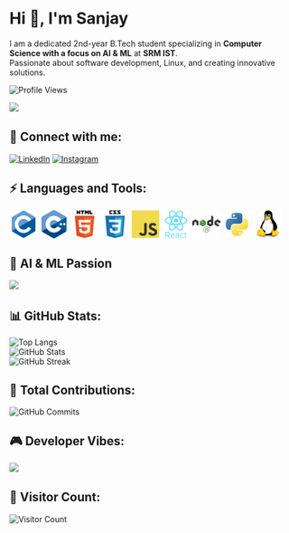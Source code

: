 # Hi 👋, I'm Sanjay

I am a dedicated 2nd-year B.Tech student specializing in **Computer Science with a focus on AI & ML** at **SRM IST**.  
Passionate about software development, Linux, and creating innovative solutions.

![Profile Views](https://komarev.com/ghpvc/?username=sanjay1712ksk&label=Profile%20Views&color=0e75b6&style=flat)

<img src="https://media.giphy.com/media/hvRJCLFzcasrR4ia7z/giphy.gif" width="30px"/>

## 🔗 Connect with me:
[![LinkedIn](https://img.shields.io/badge/LinkedIn-blue?style=for-the-badge&logo=linkedin)](https://www.linkedin.com/in/sanjaykumarksk/)
[![Instagram](https://img.shields.io/badge/Instagram-red?style=for-the-badge&logo=instagram)](https://www.instagram.com/ordinarymanofearth1218/)

## ⚡ Languages and Tools:
<p align="left">
  <img src="https://raw.githubusercontent.com/devicons/devicon/master/icons/c/c-original.svg" alt="C" width="50" height="50"/> 
  <img src="https://raw.githubusercontent.com/devicons/devicon/master/icons/cplusplus/cplusplus-original.svg" alt="C++" width="50" height="50"/> 
  <img src="https://raw.githubusercontent.com/devicons/devicon/master/icons/html5/html5-original-wordmark.svg" alt="HTML5" width="50" height="50"/> 
  <img src="https://raw.githubusercontent.com/devicons/devicon/master/icons/css3/css3-original-wordmark.svg" alt="CSS3" width="50" height="50"/> 
  <img src="https://raw.githubusercontent.com/devicons/devicon/master/icons/javascript/javascript-original.svg" alt="JavaScript" width="50" height="50"/> 
  <img src="https://raw.githubusercontent.com/devicons/devicon/master/icons/react/react-original-wordmark.svg" alt="React" width="50" height="50"/> 
  <img src="https://raw.githubusercontent.com/devicons/devicon/master/icons/nodejs/nodejs-original-wordmark.svg" alt="Node.js" width="50" height="50"/> 
  <img src="https://raw.githubusercontent.com/devicons/devicon/master/icons/python/python-original.svg" alt="Python" width="50" height="50"/> 
  <img src="https://raw.githubusercontent.com/devicons/devicon/master/icons/linux/linux-original.svg" alt="Linux" width="50" height="50"/> 
</p>

## 🚀 AI & ML Passion
<img src="https://media.giphy.com/media/UqZ5T1V80O3bL9K2uV/giphy.gif" width="500px"/>

## 📊 GitHub Stats:
![Top Langs](https://github-readme-stats.vercel.app/api/top-langs?username=sanjay1712ksk&show_icons=true&locale=en&layout=compact)  
![GitHub Stats](https://github-readme-stats.vercel.app/api?username=sanjay1712ksk&show_icons=true&count_private=true&theme=radical)  
![GitHub Streak](https://github-readme-streak-stats.herokuapp.com?user=sanjay1712ksk&theme=dark&hide_border=true)

## 🎯 Total Contributions:
![GitHub Commits](https://badges.pufler.dev/commits/yearly/sanjay1712ksk)

## 🎮 Developer Vibes:
<img src="https://media.giphy.com/media/qgQUggAC3Pfv687qPC/giphy.gif" width="500px"/>

## 🎯 Visitor Count:
![Visitor Count](https://komarev.com/ghpvc/?username=sanjay1712ksk&label=Profile%20Visitors&color=0e75b6&style=flat)
